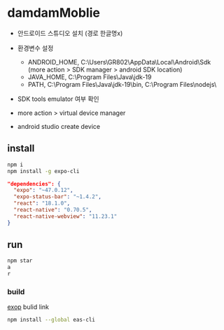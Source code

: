 # damdamMoblie

- 안드로이드 스튜디오 설치 (경로 한글명x)
- 환경변수 설정
  - ANDROID_HOME, C:\Users\GR802\AppData\Local\Android\Sdk (more action > SDK manager > android SDK location)
  - JAVA_HOME, C:\Program Files\Java\jdk-19
  - PATH, C:\Program Files\Java\jdk-19\bin, C:\Program Files\nodejs\

- SDK tools emulator 여부 확인
- more action > virtual device manager
- android studio create device

## install
```bash
npm i
npm install -g expo-cli
```

```json
"dependencies": {
  "expo": "~47.0.12",
  "expo-status-bar": "~1.4.2",
  "react": "18.1.0",
  "react-native": "0.70.5",
  "react-native-webview": "11.23.1"
}
```
## run
```bash
npm star
a
r
```

### build 
[exop](https://docs.expo.dev/eas-update/migrate-to-eas-update/#install-eas-cli) bulid link
```bash
npm install --global eas-cli
```
